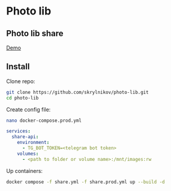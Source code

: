 # Photo lib

## Photo lib share

[Demo](https://dskr.photos/)

## Install

Clone repo:
```bash
git clone https://github.com/skrylnikov/photo-lib.git
cd photo-lib
```

Create config file:

```bash
nano docker-compose.prod.yml
```


```yaml
services:
  share-api:
    environment:
      - TG_BOT_TOKEN=<telegram bot token>
    volumes:
      - <path to folder or volume name>:/mnt/images:rw
```

Up containers:

```bash
docker compose -f share.yml -f share.prod.yml up --build -d
```

